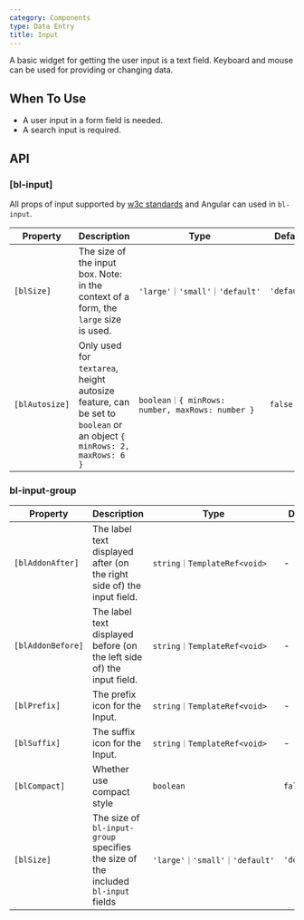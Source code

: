 ```yaml
---
category: Components
type: Data Entry
title: Input
---
```


A basic widget for getting the user input is a text field.
Keyboard and mouse can be used for providing or changing data.

## When To Use

- A user input in a form field is needed.
- A search input is required.

## API

### [bl-input]

All props of input supported by [w3c standards](https://www.w3schools.com/tags/tag_input.asp) and Angular can used in `bl-input`.

| Property | Description | Type | Default |
| -------- | ----------- | ---- | ------- |
| `[blSize]` | The size of the input box. Note: in the context of a form, the `large` size is used. | `'large'｜'small'｜'default'` | `'default'` |
| `[blAutosize]` | Only used for `textarea`, height autosize feature, can be set to `boolean` or an object `{ minRows: 2, maxRows: 6 }` | `boolean｜{ minRows: number, maxRows: number }` | `false` |


### bl-input-group

| Property | Description | Type | Default |
| -------- | ----------- | ---- | ------- |
| `[blAddonAfter]` | The label text displayed after (on the right side of) the input field. | `string｜TemplateRef<void>` | - |
| `[blAddonBefore]` | The label text displayed before (on the left side of) the input field. | `string｜TemplateRef<void>` | - |
| `[blPrefix]` | The prefix icon for the Input. | `string｜TemplateRef<void>` | - |
| `[blSuffix]` | The suffix icon for the Input. | `string｜TemplateRef<void>` | - |
| `[blCompact]` | Whether use compact style | `boolean` | `false` |
| `[blSize]` | The size of `bl-input-group` specifies the size of the included `bl-input` fields | `'large'｜'small'｜'default'` | `'default'` |
